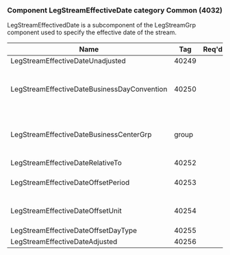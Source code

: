 ### Component LegStreamEffectiveDate category Common (4032)

LegStreamEffectivedDate is a subcomponent of the LegStreamGrp component used to specify the effective date of the stream.

| Name                                        | Tag   | Req'd | Documentation                                                                                                                               |
|---------------------------------------------|-------|----------|-------------------------------------------------------------------------------------------------------------------------------|
| LegStreamEffectiveDateUnadjusted            | 40249 |       |                                                                                                                                |
| LegStreamEffectiveDateBusinessDayConvention | 40250 |       | When specified, this overrides the business day convention defined in the LegDateAdjustment component in InstrumentLeg. The specified value would be specific to this instance of the leg stream effective date.  |
| LegStreamEffectiveDateBusinessCenterGrp     | group |       | When specified, this overrides the business centers defined in the LegDateAdjustment component in InstrumentLeg. The specified values would be specific to this instance of the leg stream stream effective date. |
| LegStreamEffectiveDateRelativeTo            | 40252 |       |                                                                                                                                |
| LegStreamEffectiveDateOffsetPeriod          | 40253 |       | Conditionally required when LegPaymentStreamEffectiveDateOffsetUnit(40254) is specified.                                                                                                                          |
| LegStreamEffectiveDateOffsetUnit            | 40254 |       | Conditionally required when LegPaymentStreamEffectiveDateOffsetPeriod(40253) is specified.                                                                                                                        |
| LegStreamEffectiveDateOffsetDayType         | 40255 |       |                                                                                                                                |
| LegStreamEffectiveDateAdjusted              | 40256 |       |                                                                                                                                |

